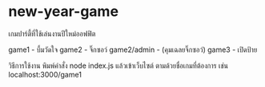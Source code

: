 # new-year-game
เกมปาร์ตี้ที่ใช้เล่นงานปีใหม่ออฟฟิต

game1 - บึ้มวัดใจ
game2 - จิ๊กซอว์
game2/admin - (คุมเฉลยจิ๊กซอว์)
game3 - เปิดป้าย


วิธีการใช้งาน
พิมพ์คำสั่ง node index.js
แล้วเข้าเว็บไซต์ ตามด้วยชื่อเกมที่ต้องการ เช่น localhost:3000/game1 